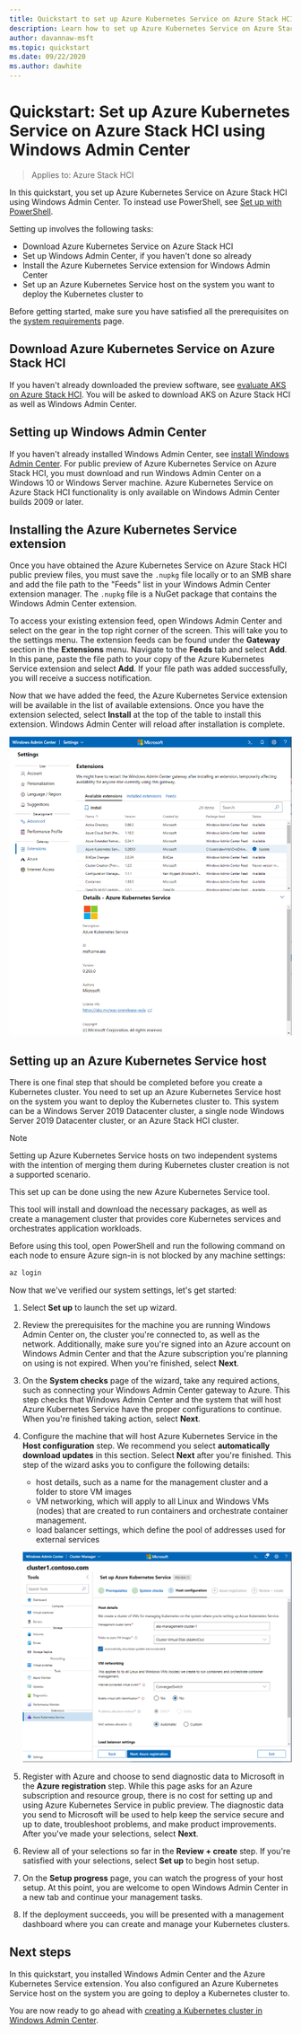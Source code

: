 ```yaml
---
title: Quickstart to set up Azure Kubernetes Service on Azure Stack HCI using Windows Admin Center
description: Learn how to set up Azure Kubernetes Service on Azure Stack HCI using Windows Admin Center
author: davannaw-msft
ms.topic: quickstart
ms.date: 09/22/2020
ms.author: dawhite
---
```

# Quickstart: Set up Azure Kubernetes Service on Azure Stack HCI using Windows Admin Center

> Applies to: Azure Stack HCI

In this quickstart, you set up Azure Kubernetes Service on Azure Stack HCI using Windows Admin Center. To instead use PowerShell, see [Set up with PowerShell](setup-powershell.md).

Setting up involves the following tasks:

* Download Azure Kubernetes Service on Azure Stack HCI
* Set up Windows Admin Center, if you haven't done so already
* Install the Azure Kubernetes Service extension for Windows Admin Center
* Set up an Azure Kubernetes Service host on the system you want to deploy the Kubernetes cluster to

Before getting started, make sure you have satisfied all the prerequisites on the [system requirements](.\system-requirements.md) page.

## Download Azure Kubernetes Service on Azure Stack HCI

If you haven't already downloaded the preview software, see [evaluate AKS on Azure Stack HCI](https://aka.ms/AKS-HCI-Evaluate). You will be asked to download AKS on Azure Stack HCI as well as Windows Admin Center.

## Setting up Windows Admin Center

If you haven't already installed Windows Admin Center, see [install Windows Admin Center](/windows-server/manage/windows-admin-center/deploy/install). For public preview of Azure Kubernetes Service on Azure Stack HCI, you must download and run Windows Admin Center on a Windows 10 or Windows Server machine. Azure Kubernetes Service on Azure Stack HCI functionality is only available on Windows Admin Center builds 2009 or later.

## Installing the Azure Kubernetes Service extension

Once you have obtained the Azure Kubernetes Service on Azure Stack HCI public preview files, you must save the `.nupkg` file locally or to an SMB share and add the file path to the "Feeds" list in your Windows Admin Center extension manager. The `.nupkg` file is a NuGet package that contains the Windows Admin Center extension.

To access your existing extension feed, open Windows Admin Center and select on the gear in the top right corner of the screen. This will take you to the settings menu. The extension feeds can be found under the **Gateway** section in the **Extensions** menu. Navigate to the **Feeds** tab and select **Add**. In this pane, paste the file path to your copy of the Azure Kubernetes Service extension and select **Add**. If your file path was added successfully, you will receive a success notification. 

Now that we have added the feed, the Azure Kubernetes Service extension will be available in the list of available extensions. Once you have the extension selected, select **Install** at the top of the table to install this extension. Windows Admin Center will reload after installation is complete. 

[ ![View of the available extension list in Windows Admin Center extension manager.](.\media\setup\extension-manager.png) ](.\media\setup\extension-manager.png#lightbox)

## Setting up an Azure Kubernetes Service host

There is one final step that should be completed before you create a Kubernetes cluster. You need to set up an Azure Kubernetes Service host on the system you want to deploy the Kubernetes cluster to. This system can be a Windows Server 2019 Datacenter cluster, a single node Windows Server 2019 Datacenter cluster, or an Azure Stack HCI cluster. 

> [!NOTE] 
> Setting up Azure Kubernetes Service hosts on two independent systems with the intention of merging them during Kubernetes cluster creation is not a supported scenario. 

This set up can be done using the new Azure Kubernetes Service tool. 

This tool will install and download the necessary packages, as well as create a management cluster that provides core Kubernetes services and orchestrates application workloads. 

Before using this tool, open PowerShell and run the following command on each node to ensure Azure sign-in is not blocked by any machine settings:
```PowerShell
az login
```

Now that we've verified our system settings, let's get started: 
1. Select **Set up** to launch the set up wizard.
2. Review the prerequisites for the machine you are running Windows Admin Center on, the cluster you're connected to, as well as the network. Additionally, make sure you're signed into an Azure account on Windows Admin Center and that the Azure subscription you're planning on using is not expired. When you're finished, select **Next**.
3. On the **System checks** page of the wizard, take any required actions, such as connecting your Windows Admin Center gateway to Azure. This step checks that Windows Admin Center and the system that will host Azure Kubernetes Service have the proper configurations to continue. When you're finished taking action, select **Next**.
4. Configure the machine that will host Azure Kubernetes Service in the **Host configuration** step. We recommend you select **automatically download updates** in this section. Select **Next** after you're finished. This step of the wizard asks you to configure the following details:
    * host details, such as a name for the management cluster and a folder to store VM images
    * VM networking, which will apply to all Linux and Windows VMs (nodes) that are created to run containers and orchestrate container management. 
    * load balancer settings, which define the pool of addresses used for external services

    ![Illustrates the Host configuration step of the Azure Kubernetes Service host wizard.](.\media\setup\host-configuration.png)

5. Register with Azure and choose to send diagnostic data to Microsoft in the **Azure registration** step. While this page asks for an Azure subscription and resource group, there is no cost for setting up and using Azure Kubernetes Service in public preview. The diagnostic data you send to Microsoft will be used to help keep the service secure and up to date, troubleshoot problems, and make product improvements. After you've made your selections, select **Next**.
6. Review all of your selections so far in the **Review + create** step. If you're satisfied with your selections, select **Set up** to begin host setup. 
7. On the **Setup progress** page, you can watch the progress of your host setup. At this point, you are welcome to open Windows Admin Center in a new tab and continue your management tasks. 
8. If the deployment succeeds, you will be presented with a management dashboard where you can create and manage your Kubernetes clusters. 

## Next steps

In this quickstart, you installed Windows Admin Center and the Azure Kubernetes Service extension. You also configured an Azure Kubernetes Service host on the system you are going to deploy a Kubernetes cluster to.

You are now ready to go ahead with [creating a Kubernetes cluster in Windows Admin Center](create-kubernetes-cluster.md).